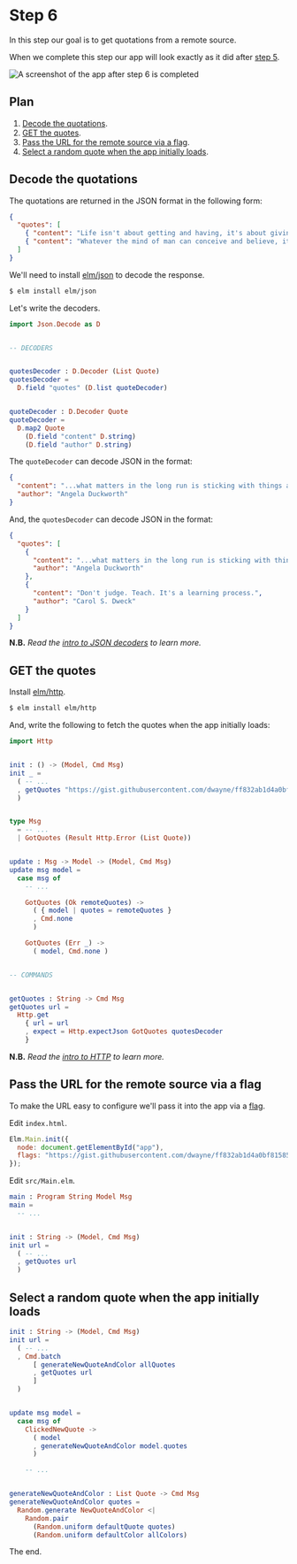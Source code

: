 # Step 6

In this step our goal is to get quotations from a remote source.

When we complete this step our app will look exactly as it did after
[step 5](step-05.md).

![A screenshot of the app after step 6 is completed](assets/step-05-final.gif)

## Plan

1. [Decode the quotations](#decode-the-quotations).
2. [GET the quotes](#get-the-quotes).
3. [Pass the URL for the remote source via a flag](#pass-the-url-for-the-remote-source-via-a-flag).
4. [Select a random quote when the app initially loads](#select-a-random-quote-when-the-app-initially-loads).

## Decode the quotations

The quotations are returned in the JSON format in the following form:

```json
{
  "quotes": [
    { "content": "Life isn't about getting and having, it's about giving and being.", "author": "Kevin Kruse" },
    { "content": "Whatever the mind of man can conceive and believe, it can achieve.", "author": "Napoleon Hill" }
  ]
}
```

We'll need to install
[elm/json](https://package.elm-lang.org/packages/elm/json/1.1.3/) to decode the
response.

```sh
$ elm install elm/json
```

Let's write the decoders.

```elm
import Json.Decode as D


-- DECODERS


quotesDecoder : D.Decoder (List Quote)
quotesDecoder =
  D.field "quotes" (D.list quoteDecoder)


quoteDecoder : D.Decoder Quote
quoteDecoder =
  D.map2 Quote
    (D.field "content" D.string)
    (D.field "author" D.string)
```

The `quoteDecoder` can decode JSON in the format:

```json
{
  "content": "...what matters in the long run is sticking with things and working daily to get better at them.",
  "author": "Angela Duckworth"
}
```

And, the `quotesDecoder` can decode JSON in the format:

```json
{
  "quotes": [
    {
      "content": "...what matters in the long run is sticking with things and working daily to get better at them.",
      "author": "Angela Duckworth"
    },
    {
      "content": "Don't judge. Teach. It's a learning process.",
      "author": "Carol S. Dweck"
    }
  ]
}
```

**N.B.** *Read the
[intro to JSON decoders](https://guide.elm-lang.org/effects/json.html) to learn
more.*

## GET the quotes

Install [elm/http](https://package.elm-lang.org/packages/elm/http/2.0.0/).

```sh
$ elm install elm/http
```

And, write the following to fetch the quotes when the app initially loads:

```elm
import Http


init : () -> (Model, Cmd Msg)
init _ =
  ( -- ...
  , getQuotes "https://gist.githubusercontent.com/dwayne/ff832ab1d4a0bf81585870369f984ebc/raw/46d874a29e9efe38006ec9865ad67b054ef312a8/quotes.json"
  )


type Msg
  = -- ...
  | GotQuotes (Result Http.Error (List Quote))


update : Msg -> Model -> (Model, Cmd Msg)
update msg model =
  case msg of
    -- ...

    GotQuotes (Ok remoteQuotes) ->
      ( { model | quotes = remoteQuotes }
      , Cmd.none
      )

    GotQuotes (Err _) ->
      ( model, Cmd.none )


-- COMMANDS


getQuotes : String -> Cmd Msg
getQuotes url =
  Http.get
    { url = url
    , expect = Http.expectJson GotQuotes quotesDecoder
    }
```

**N.B.** *Read the [intro to HTTP](https://guide.elm-lang.org/effects/http.html)
to learn more.*

## Pass the URL for the remote source via a flag

To make the URL easy to configure we'll pass it into the app via a
[flag](https://guide.elm-lang.org/interop/flags.html).

Edit `index.html`.

```js
Elm.Main.init({
  node: document.getElementById("app"),
  flags: "https://gist.githubusercontent.com/dwayne/ff832ab1d4a0bf81585870369f984ebc/raw/46d874a29e9efe38006ec9865ad67b054ef312a8/quotes.json"
});
```

Edit `src/Main.elm`.

```elm
main : Program String Model Msg
main =
  -- ...


init : String -> (Model, Cmd Msg)
init url =
  ( -- ...
  , getQuotes url
  )
```

## Select a random quote when the app initially loads

```elm
init : String -> (Model, Cmd Msg)
init url =
  ( -- ...
  , Cmd.batch
      [ generateNewQuoteAndColor allQuotes
      , getQuotes url
      ]
  )


update msg model =
  case msg of
    ClickedNewQuote ->
      ( model
      , generateNewQuoteAndColor model.quotes
      )

    -- ...


generateNewQuoteAndColor : List Quote -> Cmd Msg
generateNewQuoteAndColor quotes =
  Random.generate NewQuoteAndColor <|
    Random.pair
      (Random.uniform defaultQuote quotes)
      (Random.uniform defaultColor allColors)
```

The end.
